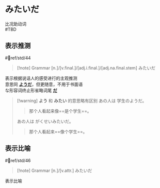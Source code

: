 # みたいだ  

比况助动词  
 #TBD  
## 表示推测  

 #📖ref/std/44  

> [!note] Grammar
> [n.]/[v.final.]/[adj.i.final.]/[adj.na.final.stem] みたいだ

表示根据说话人的感受进行的主观推测  
意思同 [**ようだ**](ようだ.md)，但更随意，不用于书面语  
な形容词终止形省略词尾 [**だ**](だ.md)  

> [!warning] **よう** 和 **みたい** 的意思略有区别
> あの人は 学生のようだ。
> > 那个人看起来像==是个学生==。  
> 
> あの人は がくせいみたいだ。  
> > 那个人看起来==像个学生==。
## 表示比喻  

 #📖ref/std/46  

> [!note] Grammar
> [n.]/[v.attr.] みたいだ

表示比喻  
